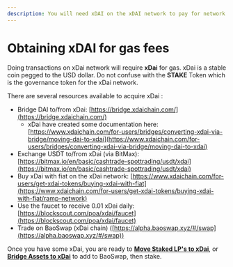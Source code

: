 ```yaml
---
description: You will need xDAI on the xDAI network to pay for network fees.
---
```


# Obtaining xDAI for gas fees

Doing transactions on xDai network will require **xDai** for gas. xDai is a stable coin pegged to the USD dollar. Do not confuse with the **STAKE** Token which is the governance token for the xDai network.

There are several resources available to acquire xDai :

* Bridge DAI to/from xDai: [https://bridge.xdaichain.com/](https://bridge.xdaichain.com/)
  * xDai have created some documentation here: [https://www.xdaichain.com/for-users/bridges/converting-xdai-via-bridge/moving-dai-to-xdai](https://www.xdaichain.com/for-users/bridges/converting-xdai-via-bridge/moving-dai-to-xdai)
* Exchange USDT to/from xDai (via BitMax): [https://bitmax.io/en/basic/cashtrade-spottrading/usdt/xdai](https://bitmax.io/en/basic/cashtrade-spottrading/usdt/xdai)
* Buy xDai with fiat on the xDai network: [https://www.xdaichain.com/for-users/get-xdai-tokens/buying-xdai-with-fiat](https://www.xdaichain.com/for-users/get-xdai-tokens/buying-xdai-with-fiat/ramp-network)
* Use the faucet to receive 0.01 xDai daily: [https://blockscout.com/poa/xdai/faucet](https://blockscout.com/poa/xdai/faucet)
* Trade on BaoSwap (xDai chain) ([https://alpha.baoswap.xyz/#/swap](https://alpha.baoswap.xyz/#/swap))



Once you have some xDai, you are ready to [**Move Staked LP's to xDai**](migrate-staked-lps-to-xdai.md), or [**Bridge Assets to xDai**](bridge-assets-to-xdai.md) to add to BaoSwap, then stake.
